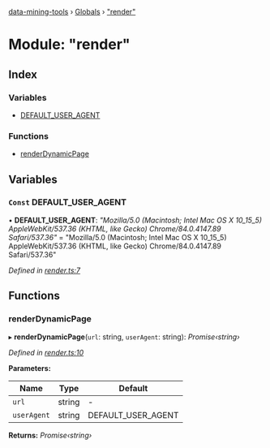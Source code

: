 [data-mining-tools](../README.md) › [Globals](../globals.md) › ["render"](_render_.md)

# Module: "render"

## Index

### Variables

* [DEFAULT_USER_AGENT](_render_.md#const-default_user_agent)

### Functions

* [renderDynamicPage](_render_.md#renderdynamicpage)

## Variables

### `Const` DEFAULT_USER_AGENT

• **DEFAULT_USER_AGENT**: *"Mozilla/5.0 (Macintosh; Intel Mac OS X 10_15_5) AppleWebKit/537.36 (KHTML, like Gecko) Chrome/84.0.4147.89 Safari/537.36"* = "Mozilla/5.0 (Macintosh; Intel Mac OS X 10_15_5) AppleWebKit/537.36 (KHTML, like Gecko) Chrome/84.0.4147.89 Safari/537.36"

*Defined in [render.ts:7](https://github.com/tewen/data-mining-tools/blob/ff6565d/src/lib/render.ts#L7)*

## Functions

###  renderDynamicPage

▸ **renderDynamicPage**(`url`: string, `userAgent`: string): *Promise‹string›*

*Defined in [render.ts:10](https://github.com/tewen/data-mining-tools/blob/ff6565d/src/lib/render.ts#L10)*

**Parameters:**

Name | Type | Default |
------ | ------ | ------ |
`url` | string | - |
`userAgent` | string | DEFAULT_USER_AGENT |

**Returns:** *Promise‹string›*
